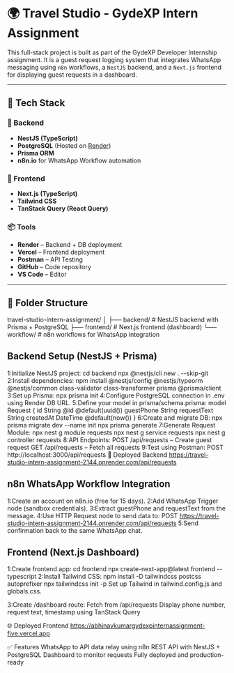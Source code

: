 # 🌍 Travel Studio - GydeXP Intern Assignment

This full-stack project is built as part of the GydeXP Developer Internship assignment. It is a guest request logging system that integrates WhatsApp messaging using `n8n` workflows, a `NestJS` backend, and a `Next.js` frontend for displaying guest requests in a dashboard.

---

## 🚀 Tech Stack

### 🔧 Backend
- **NestJS (TypeScript)**
- **PostgreSQL** (Hosted on [Render](https://render.com))
- **Prisma ORM**
- **n8n.io** for WhatsApp Workflow automation

### 🎨 Frontend
- **Next.js (TypeScript)**
- **Tailwind CSS**
- **TanStack Query (React Query)**

### 📦 Tools
- **Render** – Backend + DB deployment
- **Vercel** – Frontend deployment
- **Postman** – API Testing
- **GitHub** – Code repository
- **VS Code** – Editor

---

## 📁 Folder Structure


travel-studio-intern-assignment/
│
├── backend/         # NestJS backend with Prisma + PostgreSQL
├── frontend/        # Next.js frontend (dashboard)
└── workflow/        # n8n workflows for WhatsApp integration
## Backend Setup (NestJS + Prisma)
1:Initialize NestJS project:
cd backend
npx @nestjs/cli new . --skip-git
2:Install dependencies:
npm install @nestjs/config @nestjs/typeorm @nestjs/common class-validator class-transformer prisma @prisma/client
3:Set up Prisma:
npx prisma init
4:Configure PostgreSQL connection in .env using Render DB URL.
5:Define your model in prisma/schema.prisma:
model Request {
  id          String   @id @default(uuid())
  guestPhone  String
  requestText String
  createdAt   DateTime @default(now())
}
6:Create and migrate DB:
npx prisma migrate dev --name init
npx prisma generate
7:Generate Request Module:
npx nest g module requests
npx nest g service requests
npx nest g controller requests
8:API Endpoints:
POST /api/requests – Create guest request
GET /api/requests – Fetch all requests
9:Test using Postman:
POST http://localhost:3000/api/requests
🔗 Deployed Backend
https://travel-studio-intern-assignment-2144.onrender.com/api/requests

 
## n8n WhatsApp Workflow Integration
1:Create an account on n8n.io (free for 15 days).
2:Add WhatsApp Trigger node (sandbox credentials).
3:Extract guestPhone and requestText from the message.
4:Use HTTP Request node to send data to:
POST https://travel-studio-intern-assignment-2144.onrender.com/api/requests
5:Send confirmation back to the same WhatsApp chat.

 
## Frontend (Next.js Dashboard)
1:Create frontend app:
cd frontend
npx create-next-app@latest frontend --typescript
2:Install Tailwind CSS:
npm install -D tailwindcss postcss autoprefixer
npx tailwindcss init -p
Set up Tailwind in tailwind.config.js and globals.css.

3:Create /dashboard route:
Fetch from /api/requests
Display phone number, request text, timestamp using TanStack Query

🌐 Deployed Frontend
https://abhinavkumargydexpinternassignment-five.vercel.app

✅ Features
WhatsApp to API data relay using n8n
REST API with NestJS + PostgreSQL
Dashboard to monitor requests
Fully deployed and production-ready


